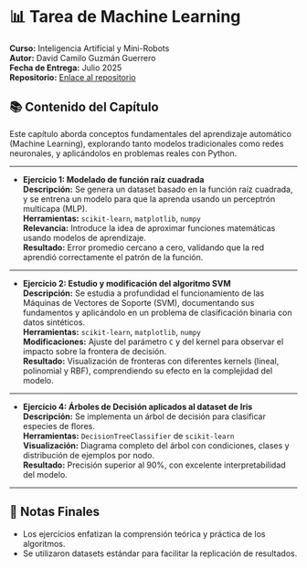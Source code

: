 # 📊 Tarea de Machine Learning  
**Curso:** Inteligencia Artificial y Mini-Robots  
**Autor:** David Camilo Guzmán Guerrero  
**Fecha de Entrega:** Julio 2025  
**Repositorio:** [Enlace al repositorio](https://github.com/lmao813/Tarea_MachineLearning)  

## 📚 Contenido del Capítulo  
Este capítulo aborda conceptos fundamentales del aprendizaje automático (Machine Learning), explorando tanto modelos tradicionales como redes neuronales, y aplicándolos en problemas reales con Python.

---

- **Ejercicio 1: Modelado de función raíz cuadrada**  
**Descripción:** Se genera un dataset basado en la función raíz cuadrada, y se entrena un modelo para que la aprenda usando un perceptrón multicapa (MLP).  
**Herramientas:** `scikit-learn`, `matplotlib`, `numpy`  
**Relevancia:** Introduce la idea de aproximar funciones matemáticas usando modelos de aprendizaje.  
**Resultado:** Error promedio cercano a cero, validando que la red aprendió correctamente el patrón de la función.

---

- **Ejercicio 2: Estudio y modificación del algoritmo SVM**  
**Descripción:** Se estudia a profundidad el funcionamiento de las Máquinas de Vectores de Soporte (SVM), documentando sus fundamentos y aplicándolo en un problema de clasificación binaria con datos sintéticos.  
**Herramientas:** `scikit-learn`, `matplotlib`, `numpy`  
**Modificaciones:** Ajuste del parámetro `C` y del kernel para observar el impacto sobre la frontera de decisión.  
**Resultado:** Visualización de fronteras con diferentes kernels (lineal, polinomial y RBF), comprendiendo su efecto en la complejidad del modelo.

---

- **Ejercicio 4: Árboles de Decisión aplicados al dataset de Iris**  
**Descripción:** Se implementa un árbol de decisión para clasificar especies de flores.  
**Herramientas:** `DecisionTreeClassifier` de `scikit-learn`  
**Visualización:** Diagrama completo del árbol con condiciones, clases y distribución de ejemplos por nodo.  
**Resultado:** Precisión superior al 90%, con excelente interpretabilidad del modelo.

---

## 🧠 Notas Finales  
- Los ejercicios enfatizan la comprensión teórica y práctica de los algoritmos.  
- Se utilizaron datasets estándar para facilitar la replicación de resultados. 
